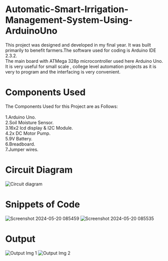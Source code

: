 # Automatic-Smart-Irrigation-Management-System-Using-ArduinoUno
This project was designed and developed in my final year. It was built primarily to benefit farmers.The software used for coding is Arduino IDE 2.3.2.<br>The main board with ATMega 328p microcontroller used here Arduino Uno. It is very useful for small scale , college level automation projects as it is very to program and the interfacing is very convenient.
# Components Used
The Components Used for this Project are as Follows:<br><br>
1.Arduino Uno.<br>
2.Soil Moisture Sensor.<br>
3.16x2 lcd display & I2C Module.<br>
4.2x DC Motor Pump.<br>
5.9V Battery.<br>
6.Breadboard.<br>
7.Jumper wires.<br>
# Circuit Diagram
![Circuit diagram](https://github.com/santhoshkumar004/Automatic-Smart-Irrigation-Management-System-Using-ArduinoUno/assets/121855152/5264ed26-9e2e-4f5a-9f50-45237f20aea4)
# Snippets of Code
![Screenshot 2024-05-20 085459](https://github.com/santhoshkumar004/Automatic-Smart-Irrigation-Management-System-Using-ArduinoUno/assets/121855152/5c0f2038-ddad-433a-a9aa-bd3423cbf0ae)
![Screenshot 2024-05-20 085535](https://github.com/santhoshkumar004/Automatic-Smart-Irrigation-Management-System-Using-ArduinoUno/assets/121855152/cb6219bd-c971-44ef-afe6-96beec81b659)
# Output
![Output Img 1](https://github.com/santhoshkumar004/Automatic-Smart-Irrigation-Management-System-Using-ArduinoUno/assets/121855152/957f3d6f-7a81-492a-9041-d59ccff5ac3d)
![Output Img 2](https://github.com/santhoshkumar004/Automatic-Smart-Irrigation-Management-System-Using-ArduinoUno/assets/121855152/21197021-b6a7-4fcf-8721-8a5bbbb1fe6b)
